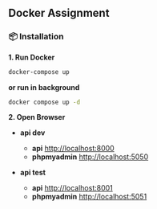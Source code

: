 ## Docker Assignment

### 📦 Installation

**1. Run Docker**

```bash
docker-compose up 
```

**or run in background**

```bash
docker compose up -d 
```

**2. Open Browser**

- **api dev**  
  - **api** [http://localhost:8000](http//localhost:8000)
  - **phpmyadmin** [http://localhost:5050](http://localhost:5050)

- **api test**
  - **api** [http://localhost:8001](http//localhost:8001)
  - **phpmyadmin** [http://localhost:5051](http://localhost:5051)
